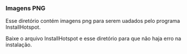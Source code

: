 ### Imagens PNG

Esse diretório contém imagens png para serem uadados pelo programa InstallHotspot.

Baixe o arquivo InstallHotspot e esse diretório para que não haja erro na instalação.
